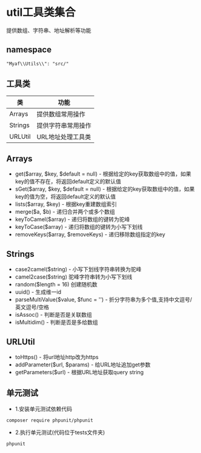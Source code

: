 # util工具类集合

提供数组、字符串、地址解析等功能

## namespace
```
"Myaf\\Utils\\": "src/"
```

## 工具类

|类|功能|
|---|---|
|Arrays|提供数组常用操作|
|Strings|提供字符串常用操作|
|URLUtil|URL地址处理工具类|


## Arrays
* get($array, $key, $default = null) - 根据给定的key获取数组中的值，如果key的值不存在，将返回default定义的默认值
* sGet($array, $key, $default = null) - 根据给定的key获取数组中的值，如果key的值为空，将返回default定义的默认值
* lists($array, $key) - 根据key重建数组索引
* merge($a, $b) - 递归合并两个或多个数组
* keyToCamel($array) - 递归将数组的键转为驼峰
* keyToCase($array) - 递归将数组的键转为小写下划线
* removeKeys($array, $removeKeys) - 递归移除数组指定的key


## Strings
* case2camel($string) - 小写下划线字符串转换为驼峰
* camel2case($string) 驼峰字符串转为小写下划线
* random($length = 16) 创建随机数
* uuid() - 生成维一id
* parseMultiValue($value, $func = '') - 折分字符串为多个值,支持中文逗号/英文逗号/空格
* isAssoc() - 判断是否是关联数组
* isMultidim() - 判断是否是多给数组

## URLUtil
* toHttps() - 将url地址http改为https
* addParameter($url, $params) - 给URL地址追加get参数
* getParameters($url) - 根据URL地址获取query string




## 单元测试
* 1.安装单元测试依赖代码
```
composer require phpunit/phpunit
```
* 2.执行单元测试(代码位于tests文件夹)
```
phpunit
```
